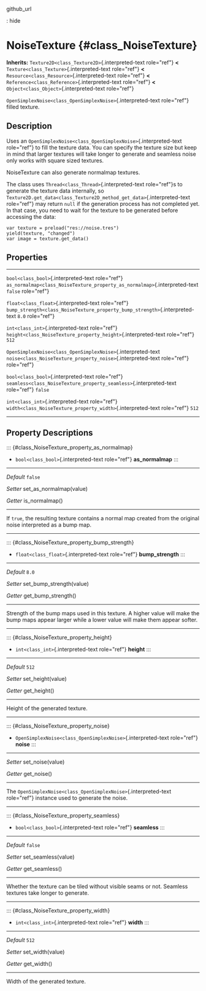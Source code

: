 github\_url

:   hide

NoiseTexture {#class_NoiseTexture}
============

**Inherits:** `Texture2D<class_Texture2D>`{.interpreted-text role="ref"}
**\<** `Texture<class_Texture>`{.interpreted-text role="ref"} **\<**
`Resource<class_Resource>`{.interpreted-text role="ref"} **\<**
`Reference<class_Reference>`{.interpreted-text role="ref"} **\<**
`Object<class_Object>`{.interpreted-text role="ref"}

`OpenSimplexNoise<class_OpenSimplexNoise>`{.interpreted-text role="ref"}
filled texture.

Description
-----------

Uses an `OpenSimplexNoise<class_OpenSimplexNoise>`{.interpreted-text
role="ref"} to fill the texture data. You can specify the texture size
but keep in mind that larger textures will take longer to generate and
seamless noise only works with square sized textures.

NoiseTexture can also generate normalmap textures.

The class uses `Thread<class_Thread>`{.interpreted-text role="ref"}s to
generate the texture data internally, so
`Texture2D.get_data<class_Texture2D_method_get_data>`{.interpreted-text
role="ref"} may return `null` if the generation process has not
completed yet. In that case, you need to wait for the texture to be
generated before accessing the data:

    var texture = preload("res://noise.tres")
    yield(texture, "changed")
    var image = texture.get_data()

Properties
----------

  -------------------------------------------------------------- ------------------------------------------------------------------------------ ---------
  `bool<class_bool>`{.interpreted-text role="ref"}               `as_normalmap<class_NoiseTexture_property_as_normalmap>`{.interpreted-text     `false`
                                                                 role="ref"}                                                                    

  `float<class_float>`{.interpreted-text role="ref"}             `bump_strength<class_NoiseTexture_property_bump_strength>`{.interpreted-text   `8.0`
                                                                 role="ref"}                                                                    

  `int<class_int>`{.interpreted-text role="ref"}                 `height<class_NoiseTexture_property_height>`{.interpreted-text role="ref"}     `512`

  `OpenSimplexNoise<class_OpenSimplexNoise>`{.interpreted-text   `noise<class_NoiseTexture_property_noise>`{.interpreted-text role="ref"}       
  role="ref"}                                                                                                                                   

  `bool<class_bool>`{.interpreted-text role="ref"}               `seamless<class_NoiseTexture_property_seamless>`{.interpreted-text role="ref"} `false`

  `int<class_int>`{.interpreted-text role="ref"}                 `width<class_NoiseTexture_property_width>`{.interpreted-text role="ref"}       `512`
  -------------------------------------------------------------- ------------------------------------------------------------------------------ ---------

Property Descriptions
---------------------

::: {#class_NoiseTexture_property_as_normalmap}
-   `bool<class_bool>`{.interpreted-text role="ref"} **as\_normalmap**
:::

  ----------- ---------------------------
  *Default*   `false`

  *Setter*    set\_as\_normalmap(value)

  *Getter*    is\_normalmap()
  ----------- ---------------------------

If `true`, the resulting texture contains a normal map created from the
original noise interpreted as a bump map.

------------------------------------------------------------------------

::: {#class_NoiseTexture_property_bump_strength}
-   `float<class_float>`{.interpreted-text role="ref"}
    **bump\_strength**
:::

  ----------- ----------------------------
  *Default*   `8.0`

  *Setter*    set\_bump\_strength(value)

  *Getter*    get\_bump\_strength()
  ----------- ----------------------------

Strength of the bump maps used in this texture. A higher value will make
the bump maps appear larger while a lower value will make them appear
softer.

------------------------------------------------------------------------

::: {#class_NoiseTexture_property_height}
-   `int<class_int>`{.interpreted-text role="ref"} **height**
:::

  ----------- --------------------
  *Default*   `512`

  *Setter*    set\_height(value)

  *Getter*    get\_height()
  ----------- --------------------

Height of the generated texture.

------------------------------------------------------------------------

::: {#class_NoiseTexture_property_noise}
-   `OpenSimplexNoise<class_OpenSimplexNoise>`{.interpreted-text
    role="ref"} **noise**
:::

  ---------- -------------------
  *Setter*   set\_noise(value)

  *Getter*   get\_noise()
  ---------- -------------------

The `OpenSimplexNoise<class_OpenSimplexNoise>`{.interpreted-text
role="ref"} instance used to generate the noise.

------------------------------------------------------------------------

::: {#class_NoiseTexture_property_seamless}
-   `bool<class_bool>`{.interpreted-text role="ref"} **seamless**
:::

  ----------- ----------------------
  *Default*   `false`

  *Setter*    set\_seamless(value)

  *Getter*    get\_seamless()
  ----------- ----------------------

Whether the texture can be tiled without visible seams or not. Seamless
textures take longer to generate.

------------------------------------------------------------------------

::: {#class_NoiseTexture_property_width}
-   `int<class_int>`{.interpreted-text role="ref"} **width**
:::

  ----------- -------------------
  *Default*   `512`

  *Setter*    set\_width(value)

  *Getter*    get\_width()
  ----------- -------------------

Width of the generated texture.
